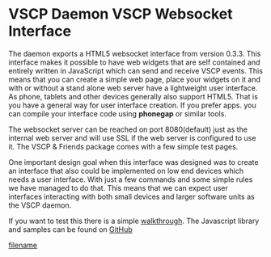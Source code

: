 # VSCP Daemon VSCP Websocket Interface

The daemon exports a HTML5 websocket interface from version 0.3.3. This interface makes it possible to have web widgets that are self contained and entirely written in JavaScript which can send and receive VSCP events. This means that you can create a simple web page, place your widgets on it and with or without a stand alone web server have a lightweight user interface. As phone, tablets and other devices generally also support HTML5. That is you have a general way for user interface creation. If you prefer apps. you can compile your interface code using **phonegap** or similar tools.

The websocket server can be reached on port 8080(default) just as the internal web server and will use SSL if the web server is configured to use it. The VSCP & Friends package comes with a few simple test pages.

One important design goal when this interface was designed was to create an interface that also could be implemented on low end devices which needs a user interface. With just a few commands and some simple rules we have managed to do that. This means that we can expect user interfaces interacting with both small devices and larger software units as the VSCP daemon.

If you want to test this there is a simple [walkthrough](./new_system_install_test_ride.md#the_websocket_interface).  The Javascript library and samples can be found on [GitHub](https://github.com/grodansparadis/vscp_html5) 

[filename](./bottom_copyright.md ':include')


